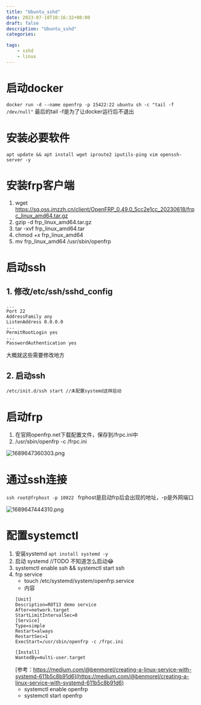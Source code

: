 ```yaml
---
title: "Ubuntu_sshd"
date: 2023-07-18T10:16:32+08:00
draft: false
description: "Ubuntu_sshd"
categories:

tags:
    - sshd
    - linux
---
```

# 启动docker
`docker run -d --name openfrp -p 15422:22 ubuntu sh -c "tail -f /dev/null"`
最后的tail -f是为了让docker运行后不退出
# 安装必要软件
```shell
apt update && apt install wget iproute2 iputils-ping vim openssh-server -y
```
# 安装frp客户端
1. wget https://sq.oss.imzzh.cn/client/OpenFRP_0.49.0_5cc2e1cc_20230618/frpc_linux_amd64.tar.gz
2. gzip -d frp_linux_amd64.tar.gz
3. tar -xvf frp_linux_amd64.tar
4. chmod +x frp_linux_amd64
5. mv frp_linux_amd64 /usr/sbin/openfrp
# 启动ssh
## 1. 修改/etc/ssh/sshd_config
```shell
...
Port 22
AddressFamily any
ListenAddress 0.0.0.0
...
PermitRootLogin yes
...
PasswordAuthentication yes
```
大概就这些需要修改地方

## 2. 启动ssh
`/etc/init.d/ssh start //未配置systemd这样启动`
# 启动frp
1. 在官网openfrp.net下载配置文件，保存到/frpc.ini中
2. /usr/sbin/openfrp -c /frpc.ini

![1689647360303.png](./post/ubuntu_sshd/1689647360303.png)

# 通过ssh连接
`ssh root@frphost -p 10022 `
frphost是启动frp后会出现的地址，-p是外网端口

![1689647444310.png](./post/ubuntu_sshd/1689647444310.png)

# 配置systemctl
1. 安装systemd `apt install systemd -y`
2. 启动 systemd //TODO 不知道怎么启动😂
3. systemctl enable ssh && systemctl start ssh
4. frp service
    * touch /etc/systemd/system/openfrp.service
    * 内容
    ```shell
    [Unit]
    Description=ROT13 demo service
    After=network.target
    StartLimitIntervalSec=0
    [Service]
    Type=simple
    Restart=always
    RestartSec=1
    ExecStart=/usr/sbin/openfrp -c /frpc.ini

    [Install]
    WantedBy=multi-user.target
    ```
    [参考：https://medium.com/@benmorel/creating-a-linux-service-with-systemd-611b5c8b91d6](https://medium.com/@benmorel/creating-a-linux-service-with-systemd-611b5c8b91d6)
    * systemctl enable openfrp
    * systemctl start openfrp


